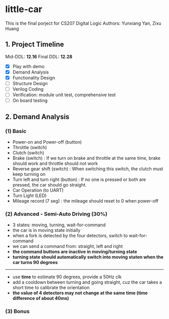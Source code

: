 # little-car

This is the final porject for CS207 Digital Logic
Authors: Yunxiang Yan, Zixu Huang

## 1. Project Timeline
Mid-DDL: **12.16** Final DDL: **12.28**

- [x] Play with demo
- [x] Demand Analysis
- [x] Functionality Design
- [ ] Structure Design
- [ ] Verilog Coding
- [ ] Verification: module unit test, comprehensive test
- [ ] On board testing 

## 2. Demand Analysis

### (1) Basic
- Power-on and Power-off (button)
- Throttle (switch)
- Clutch (switch)
- Brake (switch) : If we turn on brake and throttle at the same time, brake should work and throttle should not work
- Reverse gear shift (switch) : When switching this switch, the clutch must keep turning on
- Turn left and turn right (button) : If no one is pressed or both are pressed, the car should go straight.
- Car Operation (to UART)
- Turn Light (LED)
- Mileage record (7 seg) : the mileage should reset to 0 when power-off
### (2) Advanced - Semi-Auto Driving (30%)

- 3 states: moving, turning, wait-for-command
- the car is in moving state initially
- when a fork is detected by the four detectors, switch to wait-for-command
- we can send a command from: straight, left and right
- **the command buttons are inactive in moving/turning state**
- **turning state should automatically switch into moving staten when the car turns 90 degrees**

---
- use **time** to estimate 90 degrees, provide a 50Hz clk
- add a cooldown between turning and going straight, cuz the car takes a short time to calibrate the orientation
- **the value of 4 detectors may not change at the same time (time difference of about 40ms)**  

### (3) Bonus
